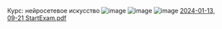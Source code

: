 Курс: нейросетевое искусство
![image](https://github.com/Banstra/cources/assets/97594123/27863daa-80f4-4da8-aabb-805ee8ff0cb8)
![image](https://github.com/Banstra/cources/assets/97594123/968911ad-08dc-4853-83d0-8202c7cc6d52)
![image](https://github.com/Banstra/cources/assets/97594123/0a27f94e-c2a3-4043-a9a5-fcc4d0b476dc)
[2024-01-13, 09-21 StartExam.pdf](https://github.com/Banstra/cources/files/13927547/2024-01-13.09-21.StartExam.pdf)

